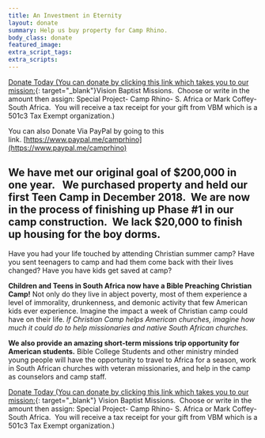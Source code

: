 ```yaml
---
title: An Investment in Eternity
layout: donate
summary: Help us buy property for Camp Rhino.
body_class: donate
featured_image:
extra_script_tags:
extra_scripts:
---
```


[Donate Today (You can donate by clicking this link which takes you to our mission:](https://visionmissions.org/give/){: target="_blank"}Vision Baptist Missions.&nbsp; Choose or write in the amount then assign: Special Project- Camp Rhino- S. Africa or Mark Coffey- South Africa.&nbsp; You will receive a tax receipt for your gift from VBM which is a 501c3 Tax Exempt organization.)

You can also Donate Via PayPal by going to this link.&nbsp;[https://www.paypal.me/camprhino](https://www.paypal.me/camprhino)&nbsp;

## We have met our original goal of $200,000 in one year. &nbsp; We purchased property and held our first Teen Camp in December 2018.&nbsp; We are now in the process of finishing up Phase \#1 in our camp construction.&nbsp; We lack $20,000 to finish up housing for the boy dorms.

Have you had your life touched by attending Christian summer camp? Have you sent teenagers to camp and had them come back with their lives changed? Have you have kids get saved at camp?

**Children and Teens in South Africa now have a Bible Preaching Christian Camp\!** Not only do they live in abject poverty, most of them experience a level of immorality, drunkenness, and demonic activity that few American kids ever experience. Imagine the impact a week of Christian camp could have on their life. *If Christian Camp helps American churches, imagine how much it could do to help missionaries and native South African churches.*

**We also provide an amazing short-term missions trip opportunity for American students.** Bible College Students and other ministry minded young people will have the opportunity to travel to Africa for a season, work in South African churches with veteran missionaries, and help in the camp as counselors and camp staff.

[Donate Today (You can donate by clicking this link which takes you to our mission:](https://visionmissions.org/give/){: target="_blank"} Vision Baptist Missions.&nbsp; Choose or write in the amount then assign: Special Project- Camp Rhino- S. Africa or Mark Coffey- South Africa.&nbsp; You will receive a tax receipt for your gift from VBM which is a 501c3 Tax Exempt organization.)